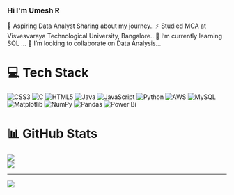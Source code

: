 ### Hi I'm  Umesh R

🌱 Aspiring Data Analyst Sharing about my journey..
⚡ Studied MCA at Visvesvaraya Technological University, Bangalore..
🔭 I’m currently learning  SQL ...
👯 I’m looking to collaborate on Data Analysis...


# 💻 Tech Stack
![CSS3](https://img.shields.io/badge/css3-%231572B6.svg?style=for-the-badge&logo=css3&logoColor=white) ![C](https://img.shields.io/badge/c-%2300599C.svg?style=for-the-badge&logo=c&logoColor=white) ![HTML5](https://img.shields.io/badge/html5-%23E34F26.svg?style=for-the-badge&logo=html5&logoColor=white) ![Java](https://img.shields.io/badge/java-%23ED8B00.svg?style=for-the-badge&logo=openjdk&logoColor=white) ![JavaScript](https://img.shields.io/badge/javascript-%23323330.svg?style=for-the-badge&logo=javascript&logoColor=%23F7DF1E) ![Python](https://img.shields.io/badge/python-3670A0?style=for-the-badge&logo=python&logoColor=ffdd54) ![AWS](https://img.shields.io/badge/AWS-%23FF9900.svg?style=for-the-badge&logo=amazon-aws&logoColor=white) ![MySQL](https://img.shields.io/badge/mysql-4479A1.svg?style=for-the-badge&logo=mysql&logoColor=white) ![Matplotlib](https://img.shields.io/badge/Matplotlib-%23ffffff.svg?style=for-the-badge&logo=Matplotlib&logoColor=black) ![NumPy](https://img.shields.io/badge/numpy-%23013243.svg?style=for-the-badge&logo=numpy&logoColor=white) ![Pandas](https://img.shields.io/badge/pandas-%23150458.svg?style=for-the-badge&logo=pandas&logoColor=white) ![Power Bi](https://img.shields.io/badge/power_bi-F2C811?style=for-the-badge&logo=powerbi&logoColor=black)

# 📊 GitHub Stats
![](https://github-readme-stats.vercel.app/api?username=UmeshRam13&theme=ambient_gradient&hide_border=false&include_all_commits=false&count_private=false)<br/>
![](https://nirzak-streak-stats.vercel.app/?user=UmeshRam13&theme=ambient_gradient&hide_border=false)<br/>


---
[![](https://visitcount.itsvg.in/api?id=UmeshRam13&icon=0&color=0)](https://visitcount.itsvg.in)

<!-- Proudly created with GPRM ( https://gprm.itsvg.in ) -->
